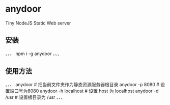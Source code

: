 # anydoor
Tiny NodeJS Static Web server

## 安装
、、、
npm i -g anydoor
、、、

## 使用方法
、、、
anydoor # 把当前文件夹作为静态资源服务器根目录
anydoor -p 8080 # 设置端口号为8080
anydoor -h localhost # 设置 host 为 localhost
anydoor -d /usr # 设置根目录为 /usr
、、、
